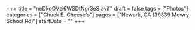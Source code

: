 +++
title = "neDkoOVzi6WSDtNgr3eS.avif"
draft = false
tags = ["Photos"]
categories = ["Chuck E. Cheese's"]
pages = ["Newark, CA (39839 Mowry School Rd)"]
startDate = ""
+++

